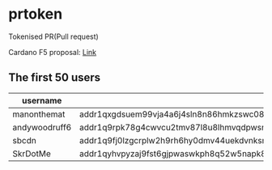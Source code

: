 # prtoken

Tokenised PR(Pull request)

Cardano F5 proposal: [Link](https://cardano.ideascale.com/a/dtd/Tokenised-PR-Pull-request/350780-48088#idea-tab-comments)


## The first 50 users

| username   | address |
|------------|---------|
|manonthemat | addr1qxgdsuem99vja4a6j4sln8n86hmkzswc08ekpa7w8fvhq6467knrm89w3u208dj4rzayqp8tz7v27tsgdgre236xwyasp05pk6 |
|andywoodruff6 | addr1q9rpk78g4cwvcu2tmv87l8u8lhmvqdpwsmxcp3u5xgqe4quthgsk9wzcp3rjqdyulwdn9xqfhp2ame95s2fuqct2lezqtd7wln |
|sbcdn | addr1q9fj0lzgcrplw2h9rh6hy0dmv44uekdvnksr62vw9y458jrdsxle5p9cx4vpmrxg3klx64u84yyace64pq94ptvz9rcqpyayzw |
|SkrDotMe | addr1qyhvpyzaj9fst6gjpwaswkph8q52w5napk88yyamq30py23nn3jztmtmserqch9qk3v466000xrknr6cpcdj7f0hc0asp8zh8f |
